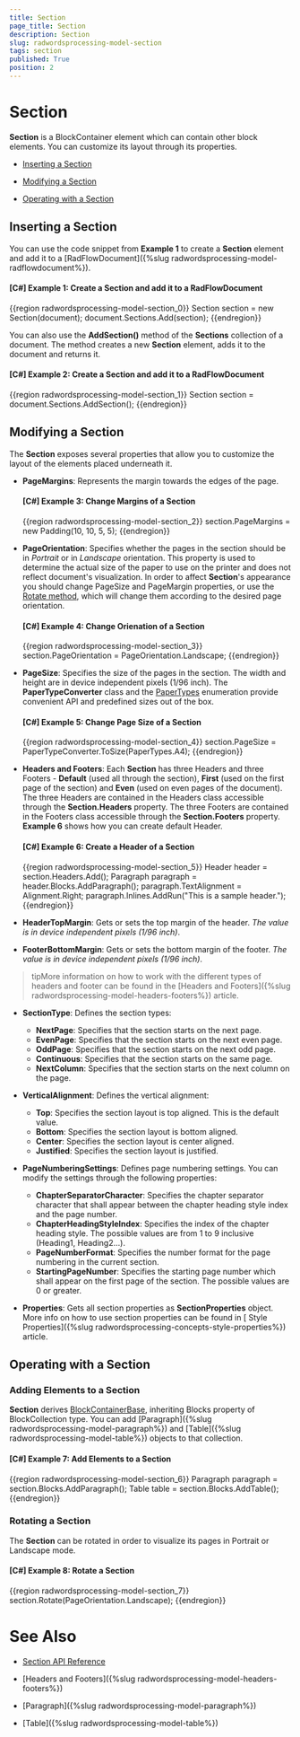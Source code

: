 ```yaml
---
title: Section
page_title: Section
description: Section
slug: radwordsprocessing-model-section
tags: section
published: True
position: 2
---
```


# Section



__Section__ is a BlockContainer element which can contain other block elements. You can customize its layout through its properties.
      

* [Inserting a Section](#inserting-a-section)

* [Modifying a Section](#modifying-a-section)

* [Operating with a Section](#operating-with-a-section)

## Inserting a Section

You can use the code snippet from __Example 1__ to create a __Section__ element and add it to a [RadFlowDocument]({%slug radwordsprocessing-model-radflowdocument%}).
        

#### __[C#] Example 1: Create a Section and add it to a RadFlowDocument__

{{region radwordsprocessing-model-section_0}}
	Section section = new Section(document);
	document.Sections.Add(section);
{{endregion}}



You can also use the __AddSection()__ method of the __Sections__ collection of a document. The method creates a new __Section__ element, adds it to the document and returns it.
        

#### __[C#] Example 2: Create a Section and add it to a RadFlowDocument__

{{region radwordsprocessing-model-section_1}}
	Section section = document.Sections.AddSection();
{{endregion}}



## Modifying a Section

The __Section__ exposes several properties that allow you to customize the layout of the elements placed underneath it.
        

* __PageMargins__: Represents the margin towards the edges of the page.
            

	#### __[C#] Example 3: Change Margins of a Section__
	
	{{region radwordsprocessing-model-section_2}}
		section.PageMargins = new Padding(10, 10, 5, 5);
	{{endregion}}



* __PageOrientation__: Specifies whether the pages in the section should be in *Portrait* or in *Landscape* orientation. This property is used to determine the actual size of the paper to use on the printer and does not reflect document's visualization. In order to affect __Section__'s appearance you should change PageSize and PageMargin properties, or use the [Rotate method](#rotating-a-section), which will change them according to the desired page orientation.
            

	#### __[C#] Example 4: Change Orienation of a Section__
	
	{{region radwordsprocessing-model-section_3}}
		section.PageOrientation = PageOrientation.Landscape;
	{{endregion}}



* __PageSize__: Specifies the size of the pages in the section. The width and height are in device independent pixels (1/96 inch). The __PaperTypeConverter__ class and the [PaperTypes](http://www.telerik.com/help/wpf/t_telerik_windows_documents_model_papertypes.html) enumeration provide convenient API and predefined sizes out of the box.
            
	
	#### __[C#] Example 5: Change Page Size of a Section__
	
	{{region radwordsprocessing-model-section_4}}
	    section.PageSize = PaperTypeConverter.ToSize(PaperTypes.A4);
	{{endregion}}



* __Headers and Footers__: Each __Section__ has three Headers and three Footers - __Default__ (used all through the section), __First__ (used on the first page of the section) and __Even__ (used on even pages of the document). The three Headers are contained in the Headers class accessible through the __Section.Headers__ property. The three Footers are contained in the Footers class accessible through the __Section.Footers__ property. __Example 6__ shows how you can create default Header.
            
	#### __[C#] Example 6: Create a Header of a Section__
	
	{{region radwordsprocessing-model-section_5}}
	    Header header = section.Headers.Add();
	    Paragraph paragraph = header.Blocks.AddParagraph();
	    paragraph.TextAlignment = Alignment.Right;
	    paragraph.Inlines.AddRun("This is a sample header.");
	{{endregion}}

* __HeaderTopMargin__: Gets or sets the top margin of the header. *The value is in device independent pixels (1/96 inch)*.

* __FooterBottomMargin__: Gets or sets the bottom margin of the footer. *The value is in device independent pixels (1/96 inch)*.

>tipMore information on how to work with the different types of headers and footer can be found in the [Headers and Footers]({%slug radwordsprocessing-model-headers-footers%}) article.
              

* __SectionType__: Defines the section types:

    * __NextPage__: Specifies that the section starts on the next page.
    * __EvenPage__: Specifies that the section starts on the next even page.    
    * __OddPage__: Specifies that the section starts on the next odd page.    
    * __Continuous__: Specifies that the section starts on the same page.    
    * __NextColumn__: Specifies that the section starts on the next column on the page.
                
* __VerticalAlignment__: Defines the vertical alignment:

	* __Top__: Specifies the section layout is top aligned. This is the default value.	
	* __Bottom__: Specifies the section layout is bottom aligned.	
	* __Center__: Specifies the section layout is center aligned.	
	* __Justified__: Specifies the section layout is justified.


* __PageNumberingSettings__: Defines page numbering settings. You can modify the settings through the following properties:

	* __ChapterSeparatorCharacter__: Specifies the chapter separator character that shall appear between the chapter heading style index and the page number.	
	* __ChapterHeadingStyleIndex__: Specifies the index of the chapter heading style. The possible values are from 1 to 9 inclusive (Heading1, Heading2…).
	* __PageNumberFormat__: Specifies the number format for the page numbering in the current section.
	* __StartingPageNumber__: Specifies the starting page number which shall appear on the first page of the section. The possible values are 0 or greater.

* __Properties__: Gets all section properties as __SectionProperties__ object. More info on how to use section properties can be found in [ Style Properties]({%slug radwordsprocessing-concepts-style-properties%}) article.
            

## Operating with a Section

### Adding Elements to a Section

__Section__ derives [BlockContainerBase](http://www.telerik.com/help/wpf/t_telerik_windows_documents_flow_model_blockcontainerbase.html), inheriting Blocks property of BlockCollection type. You can add [Paragraph]({%slug radwordsprocessing-model-paragraph%}) and [Table]({%slug radwordsprocessing-model-table%}) objects to that collection.
        

#### __[C#] Example 7: Add Elements to a Section__

{{region radwordsprocessing-model-section_6}}
    Paragraph paragraph = section.Blocks.AddParagraph();
    Table table = section.Blocks.AddTable();
{{endregion}}


### Rotating a Section

The __Section__ can be rotated in order to visualize its pages in Portrait or Landscape mode.

#### __[C#] Example 8: Rotate a Section__
{{region radwordsprocessing-model-section_7}}
	section.Rotate(PageOrientation.Landscape);
{{endregion}}

# See Also

 * [Section API Reference](http://www.telerik.com/help/wpf/t_telerik_windows_documents_flow_model_section.html)

 * [Headers and Footers]({%slug radwordsprocessing-model-headers-footers%})

 * [Paragraph]({%slug radwordsprocessing-model-paragraph%})

 * [Table]({%slug radwordsprocessing-model-table%})
